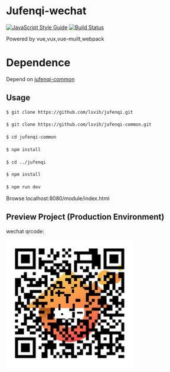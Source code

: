 # Jufenqi-wechat

[![JavaScript Style Guide](https://img.shields.io/badge/code%20style-standard-brightgreen.svg)](http://standardjs.com/)
[![Build Status](https://travis-ci.org/lsvih/jufenqi.svg?branch=master)](https://travis-ci.org/lsvih/jufenqi)

Powered by vue,vux,vue-muilt,webpack

# Dependence

Depend on [jufenqi-common](http://github.com/lsvih/jufenqi-common)

## Usage

```sh
$ git clone https://github.com/lsvih/jufenqi.git

$ git clone https://github.com/lsvih/jufenqi-common.git

$ cd jufenqi-common

$ npm install

$ cd ../jufenqi

$ npm install

$ npm run dev
```

Browse localhost:8080/module/index.html

## Preview Project (Production Environment)

wechat qrcode:

[![qrcode](https://raw.githubusercontent.com/lsvih/jufenqi/master/static/qrcode.jpeg)](http://jufenqi.com/)